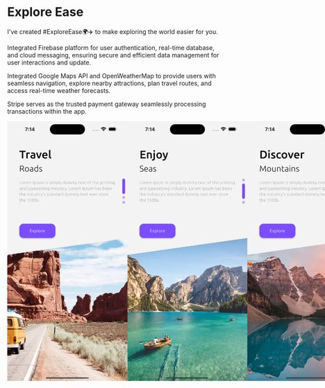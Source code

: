 # Explore Ease

I've created #ExploreEase🌍✈️ to make exploring the world easier for you.                                                                                          

Integrated Firebase platform for user authentication, real-time database, and cloud messaging, ensuring secure and efficient data management for user interactions and update.

Integrated Google Maps API and OpenWeatherMap to provide users with seamless navigation, explore nearby attractions, plan travel routes, and access real-time weather forecasts.

Stripe serves as the trusted payment gateway seamlessly processing transactions within the app.



<div style="display:flex; justify-content:space-around;">
  <img src="https://github.com/amit2303/Explore-Ease/blob/main/snapshots/Simulator%20Screenshot%20-%20iPhone%2015%20Pro%20Max%20-%202024-04-23%20at%2019.14.46.png" alt="App Screenshot 1" width="300" height="600">
  <img src="https://github.com/amit2303/Explore-Ease/blob/main/snapshots/Simulator%20Screenshot%20-%20iPhone%2015%20Pro%20Max%20-%202024-04-23%20at%2019.14.50.png" alt="App Screenshot 2" width="300" height="600">
  <img src="https://github.com/amit2303/Explore-Ease/blob/main/snapshots/Simulator%20Screenshot%20-%20iPhone%2015%20Pro%20Max%20-%202024-04-23%20at%2019.14.53.png" alt="App Screenshot 1" width="300" height="600">
  <img src="https://github.com/amit2303/Explore-Ease/blob/main/snapshots/Simulator%20Screenshot%20-%20iPhone%2015%20Pro%20Max%20-%202024-04-23%20at%2019.14.55.png" alt="App Screenshot 2" width="300" height="600">
  
  <img src="https://github.com/amit2303/Explore-Ease/blob/main/snapshots/Simulator%20Screenshot%20-%20iPhone%2015%20Pro%20Max%20-%202024-04-23%20at%2019.15.15.png" alt="App Screenshot 2" width="300" height="600">
  <img src="https://github.com/amit2303/Explore-Ease/blob/main/snapshots/Simulator%20Screenshot%20-%20iPhone%2015%20Pro%20Max%20-%202024-04-23%20at%2019.15.16.png" alt="App Screenshot 1" width="300" height="600">
  <img src="https://github.com/amit2303/Explore-Ease/blob/main/snapshots/Simulator%20Screenshot%20-%20iPhone%2015%20Pro%20Max%20-%202024-04-23%20at%2019.15.25.png" alt="App Screenshot 2" width="300" height="600">
  <img src="https://github.com/amit2303/Explore-Ease/blob/main/snapshots/Simulator%20Screenshot%20-%20iPhone%2015%20Pro%20Max%20-%202024-04-23%20at%2019.15.39.png" alt="App Screenshot 1" width="300" height="600">
  <img src="https://github.com/amit2303/Explore-Ease/blob/main/snapshots/Simulator%20Screenshot%20-%20iPhone%2015%20Pro%20Max%20-%202024-04-23%20at%2019.15.55.png" alt="App Screenshot 2" width="300" height="600">
  <img src="https://github.com/amit2303/Explore-Ease/blob/main/snapshots/Simulator%20Screenshot%20-%20iPhone%2015%20Pro%20Max%20-%202024-04-29%20at%2001.34.05.png" alt="App Screenshot 2" width="300" height="600">
</div>




